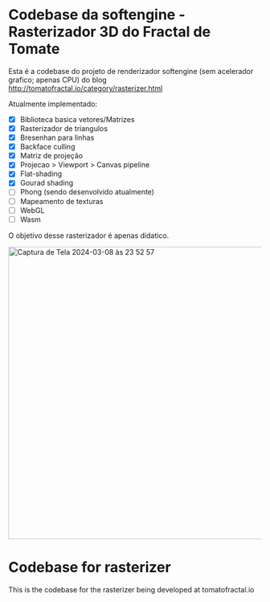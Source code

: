 # Codebase da softengine - Rasterizador 3D do Fractal de Tomate

Esta é a codebase do projeto de renderizador softengine (sem acelerador grafico; apenas CPU) do blog http://tomatofractal.io/category/rasterizer.html

Atualmente implementado:

- [x] Biblioteca basica vetores/Matrizes 
- [x] Rasterizador de triangulos
- [x] Bresenhan para linhas
- [x] Backface culling
- [x] Matriz de projeção
- [x] Projecao > Viewport > Canvas pipeline
- [x] Flat-shading 
- [x] Gourad shading
- [ ] Phong (sendo desenvolvido atualmente) 
- [ ] Mapeamento de texturas
- [ ] WebGL
- [ ] Wasm

O objetivo desse rasterizador é apenas didatico. 

<img width="582" alt="Captura de Tela 2024-03-08 às 23 52 57" src="https://github.com/lrdass/cns/assets/66750963/3810e0dd-fcee-4f34-bd5f-cdf6bf53f588">


# Codebase for rasterizer




This is the codebase for the rasterizer being developed at tomatofractal.io

